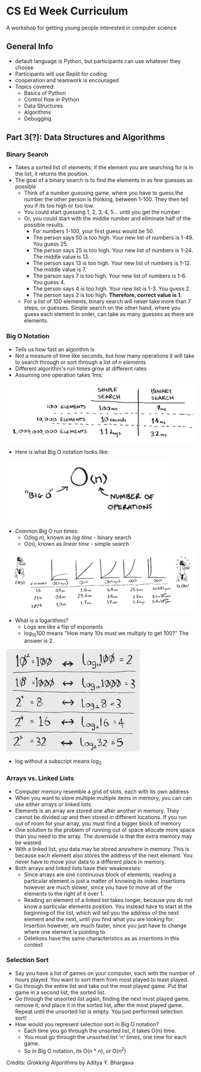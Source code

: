 # CS Ed Week Curriculum
A workshop for getting young people interested in computer science
## General Info
- default language is Python, but participants can use whatever they choose
- Participants will use Replit for coding
- cooperation and teamwork is encouraged
- Topics covered:
  - Basics of Python
  - Control flow in Python
  - Data Structures
  - Algorithms
  - Debugging

## Part 3(?): Data Structures and Algorithms
### Binary Search
- Takes a sorted list of elements; if the element you are searching for is in the list, it returns the position.
- The goal of a binary search is to find the elements in as few guesses as possible
  - Think of a number guessing game, where you have to guess the number the other person is thinking, between 1-100. They then tell you if its too high or too low.
  - You could start guessing 1, 2, 3, 4, 5... until you get the number
  - Or, you could start with the middle number and eliminate half of the possible results.
      - For numbers 1-100, your first guess would be 50.
      - The person says 50 is too high. Your new list of numbers is 1-49. You guess 25.
      - The person says 25 is too high. Your new list of numbers is 1-24. The middle value is 13.
      - The person says 13 is too high. Your new list of numbers is 1-12. The middle value is 7.
      - The person says 7 is too high. Your new list of numbers is 1-6. You guess 4.
      - The person says 4 is too high. Your new list is 1-3. You guess 2.
      - The person says 2 is too high. __Therefore, correct value is 1.__
  - For a list of 100 elements, binary search will never take more than 7 steps, or guesses. Simple search on the other hand, where you guess each element in order, can take as many guesses as there are elements.
### Big O Notation
- Tells us how fast an algorithm is
- Not a measure of time like seconds, but how many operations it will take to search through or sort through a list of *n* elements
- Different algorithm's run times grow at different rates
- Assuming one operation takes 1ms:

![Big O growth rates](img/bigO.png "Simple Search vs. Binary Search")
- Here is what Big O notation looks like:

![What Big O notation looks like](img/bigO_notation.png "Big O Notation")
- Common Big O run times:
    - O(log *n*), known as *log time* - binary search
    - O(n), known as *linear time* - simple search

![graphs of algorithms](img/graphs.png "Graphs of different algorithms")
- What is a logarithms?
  - Logs are like a flip of exponents
  - log<sub>10</sub>100 means "How many 10s must we multiply to get 100?" The answer is 2.
 
![logarithm table](img/logarithms.png "logarithms table")
  - log without a subscript means log<sub>2</sub>
### Arrays vs. Linked Lists
- Computer memory resemble a grid of slots, each with its own address
- When you want to store multiple multiple items in memory, you can can use either arrays or linked lists
- Elements is an array are stored one after another in memory. They cannot be divided up and then stored in different locations. If you run out of room for your array, you must find a bigger block of memory
- One solution to the problem of running out of space allocate more space than you need to the array. The downside is that the extra memory may be wasted.
- With a linked list, you data may be stored anywhere in memory. This is because each element also stores the address of the next element. You never have to move your data to a different place in memory.
- Both arrays and linked lists have their weaknesses:
    - Since arrays are one continuous block of elements, reading a particular element is just a matter of knowing its index. Insertions however are much slower, since you have to move all of the elements to the right of it over 1.
    - Reading an element of a linked list takes longer, because you do not know a particular elements position. You instead have to start at the beginning of the list, which will tell you the address of the next element and the next, until you find what you are looking for. Insertion however, are much faster, since you just have to change where one element is pointing to.
    - Deletions have the same characteristics as as insertions in this context
### Selection Sort
- Say you have a list of games on your computer, each with the number of hours played. You want to sort them from most played to least played.
- Go through the entire list and take out the most played game. Put that game in a second list, the sorted list.
- Go through the unsorted list again, finding the next most played game, remove it, and place it in the sorted list, after the most played game. Repeat until the unsorted list is empty. You just performed selection sort!
- How would you represent selection sort in Big O notation? 
  - Each time you go through the unsorted list, it takes O(n) time.
  - You must go through the unsorted list 'n' times, one time for each game.
  - So in Big O notation, its O(n * n), or O(n<sup>2</sup>)


Credits: *Grokking Algorithms* by Aditya Y. Bhargava
